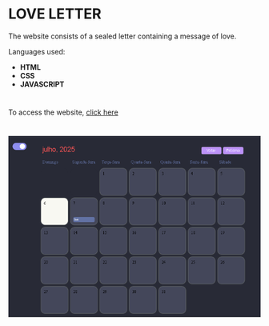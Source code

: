 # LOVE LETTER

The website consists of a sealed letter containing a message of love.

Languages ​​used:

- **HTML**
- **CSS**
- **JAVASCRIPT**

#

To access the website, [click here](https://joaoaugustocolassohandocha.github.io/Love_Letter/)

#

![Reservation_Calendar](https://github.com/JoaoAugustoColassoHandocha/Reservation_Calendar/blob/main/assets/Reservation_Calendar.png)

#